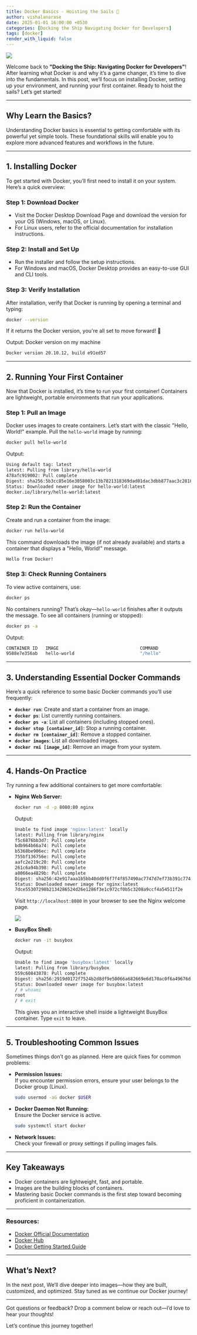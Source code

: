```yaml
---
title: Docker Basics - Hoisting the Sails 🚢
author: vishalanarase
date: 2025-01-01 16:00:00 +0530
categories: [Docking the Ship Navigating Docker for Developers]
tags: [docker]
render_with_liquid: false
---
```


![](assets/images/docker/title/hoisting-sail.png)

Welcome back to **"Docking the Ship: Navigating Docker for Developers"**! After learning what Docker is and why it’s a game changer, it’s time to dive into the fundamentals. In this post, we’ll focus on installing Docker, setting up your environment, and running your first container. Ready to hoist the sails? Let’s get started!  

---

## **Why Learn the Basics?**  
Understanding Docker basics is essential to getting comfortable with its powerful yet simple tools. These foundational skills will enable you to explore more advanced features and workflows in the future.  

---

## **1. Installing Docker**  

To get started with Docker, you’ll first need to install it on your system. Here’s a quick overview:  

### **Step 1: Download Docker**  
- Visit the Docker Desktop Download Page and download the version for your OS (Windows, macOS, or Linux).  
- For Linux users, refer to the official documentation for installation instructions.  

### **Step 2: Install and Set Up**  
- Run the installer and follow the setup instructions.  
- For Windows and macOS, Docker Desktop provides an easy-to-use GUI and CLI tools.  

### **Step 3: Verify Installation**  
After installation, verify that Docker is running by opening a terminal and typing:  

```bash
docker --version
```  

If it returns the Docker version, you're all set to move forward! 🚀  


Output: Docker version on my machine
```bash
Docker version 20.10.12, build e91ed57
```

---

## **2. Running Your First Container**  

Now that Docker is installed, it’s time to run your first container! Containers are lightweight, portable environments that run your applications.  

### **Step 1: Pull an Image**  
Docker uses images to create containers. Let’s start with the classic "Hello, World!" example. Pull the `hello-world` image by running:  

```bash
docker pull hello-world
```
Output:
```bash
Using default tag: latest
latest: Pulling from library/hello-world
478afc919002: Pull complete
Digest: sha256:5b3cc85e16e3058003c13b7821318369dad01dac3dbb877aac3c28182255c724
Status: Downloaded newer image for hello-world:latest
docker.io/library/hello-world:latest
```

### **Step 2: Run the Container**  
Create and run a container from the image:  

```bash
docker run hello-world
```

This command downloads the image (if not already available) and starts a container that displays a "Hello, World!" message.  

```bash
Hello from Docker!
 ```

### **Step 3: Check Running Containers**  
To view active containers, use:  

```bash
docker ps
``` 

No containers running? That’s okay—`hello-world` finishes after it outputs the message. To see all containers (running or stopped):  

```bash
docker ps -a
```
Output:
```bash
CONTAINER ID   IMAGE                               COMMAND                  CREATED          STATUS                        PORTS                               NAMES
9588e7e356ab   hello-world                         "/hello"                 21 minutes ago   Exited (0) 21 minutes ago                                         jovial_dirac
```
---

## **3. Understanding Essential Docker Commands**  

Here’s a quick reference to some basic Docker commands you’ll use frequently:  

- **`docker run`**: Create and start a container from an image.  
- **`docker ps`**: List currently running containers.  
- **`docker ps -a`**: List all containers (including stopped ones).  
- **`docker stop [container_id]`**: Stop a running container.  
- **`docker rm [container_id]`**: Remove a stopped container.  
- **`docker images`**: List all downloaded images.  
- **`docker rmi [image_id]`**: Remove an image from your system.  

---

## **4. Hands-On Practice**  

Try running a few additional containers to get more comfortable:  

- **Nginx Web Server:**  
  
  ```bash
  docker run -d -p 8080:80 nginx
  ```
  Output:
  ```bash
  Unable to find image 'nginx:latest' locally
  latest: Pulling from library/nginx
  f5c6876bb3d7: Pull complete
  bdb964b66a74: Pull complete
  b5368be906ec: Pull complete
  755bf136756e: Pull complete
  aafc2e219c20: Pull complete
  261c6a94b398: Pull complete
  a8066ea4829b: Pull complete
  Digest: sha256:42e917aaa1b5bb40dd0f6f7f4f857490ac7747d7ef73b391c774a41a8b994f15
  Status: Downloaded newer image for nginx:latest
  7dce55307298b2134286524d26e1286f3e1c972cf0b5c3208a9ccf4a54511f2e
  ```

  Visit `http://localhost:8080` in your browser to see the Nginx welcome page.  

  ![](assets/images/docker/nginx-welcome.png)

- **BusyBox Shell:**  
  
  ```bash
  docker run -it busybox
  ```
  Output:
  ```bash
  Unable to find image 'busybox:latest' locally
  latest: Pulling from library/busybox
  559c60843878: Pull complete
  Digest: sha256:2919d0172f7524b2d8df9e50066a682669e6d170ac0f6a49676d54358fe970b5
  Status: Downloaded newer image for busybox:latest
  / # whoami
  root
  / # exit
  ```

  This gives you an interactive shell inside a lightweight BusyBox container. Type `exit` to leave.  

---

## **5. Troubleshooting Common Issues**  

Sometimes things don’t go as planned. Here are quick fixes for common problems:  

- **Permission Issues:**  
  If you encounter permission errors, ensure your user belongs to the Docker group (Linux).  
  
  ```bash
  sudo usermod -aG docker $USER
  ```

- **Docker Daemon Not Running:**  
  Ensure the Docker service is active.  
  
  ```bash
  sudo systemctl start docker
  ```  

- **Network Issues:**  
  Check your firewall or proxy settings if pulling images fails.  

---

## **Key Takeaways**  
- Docker containers are lightweight, fast, and portable.  
- Images are the building blocks of containers.  
- Mastering basic Docker commands is the first step toward becoming proficient in containerization.  

---

### Resources:
- [Docker Official Documentation](https://docs.docker.com/)
- [Docker Hub](https://hub.docker.com/)
- [Docker Getting Started Guide](https://docs.docker.com/get-started/)

---
## **What’s Next?**  

In the next post, We’ll dive deeper into images—how they are built, customized, and optimized. Stay tuned as we continue our Docker journey!  

---

Got questions or feedback? Drop a comment below or reach out—I’d love to hear your thoughts!

Let’s continue this journey together!
